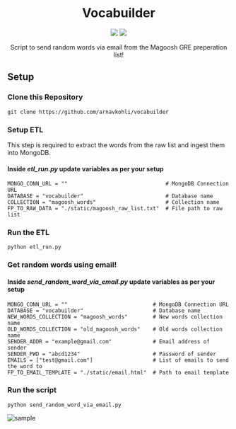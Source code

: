 <h1 align="center"> Vocabuilder </h1>

<p align="center">
  <img src="https://github.com/arnavkohli/vocabuilder/actions/workflows/vocabuilder-ci.yml/badge.svg" />
  <img src="https://visitor-badge.laobi.icu/badge?page_id=vocabuilder" />
</p>

<p align="center">
    Script to send random words via email from the Magoosh GRE preperation list!
 </p>
 
## Setup 

### Clone this Repository
```
git clone https://github.com/arnavkohli/vocabuilder
```

### Setup ETL
This step is required to extract the words from the raw list and ingest them into MongoDB.

#### Inside _etl_run.py_ update variables as per your setup
```
MONGO_CONN_URL = ""                               # MongoDB Connection URL
DATABASE = "vocabuilder"                          # Database name
COLLECTION = "magoosh_words"                      # Collection name
FP_TO_RAW_DATA = "./static/magoosh_raw_list.txt"  # File path to raw list
```

### Run the ETL
```
python etl_run.py
```

### Get random words using email!

#### Inside _send_random_word_via_email.py_ update variables as per your setup
```
MONGO_CONN_URL = ""                           # MongoDB Connection URL
DATABASE = "vocabuilder"                      # Database name
NEW_WORDS_COLLECTION = "magoosh_words"        # New words collection name
OLD_WORDS_COLLECTION = "old_magoosh_words"    # Old words collection name
SENDER_ADDR = "example@gmail.com"             # Email address of sender
SENDER_PWD = "abcd1234"                       # Password of sender
EMAILS = ["test@gmail.com"]                   # List of emails to send the word to
FP_TO_EMAIL_TEMPLATE = "./static/email.html"  # Path to email template
```

### Run the script
```
python send_random_word_via_email.py
```

![sample](https://github.com/arnavkohli/vocabuilder/screenshot.png)